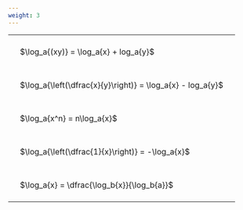 ```yaml
---
weight: 3
---
```


<style type="text/css">
#T_00cc6 th.col_heading {
  text-align: left;
  font-size: 1em;
}
#T_00cc6 td {
  text-align: left;
  font-size: 1em;
  padding: 1.5em;
}
</style>
<table id="T_00cc6">
  <thead>
  </thead>
  <tbody>
    <tr>
      <td id="T_00cc6_row0_col0" class="data row0 col0" >$\log_a{(xy)} = \log_a{x} + log_a{y}$</td>
    </tr>
    <tr>
      <td id="T_00cc6_row1_col0" class="data row1 col0" >$\log_a{\left(\dfrac{x}{y}\right)} = \log_a{x} - log_a{y}$</td>
    </tr>
    <tr>
      <td id="T_00cc6_row2_col0" class="data row2 col0" >$\log_a{x^n} = n\log_a{x}$</td>
    </tr>
    <tr>
      <td id="T_00cc6_row3_col0" class="data row3 col0" >$\log_a{\left(\dfrac{1}{x}\right)} = -\log_a{x}$</td>
    </tr>
    <tr>
      <td id="T_00cc6_row4_col0" class="data row4 col0" >$\log_a{x} = \dfrac{\log_b{x}}{\log_b{a}}$</td>
    </tr>
  </tbody>
</table>
